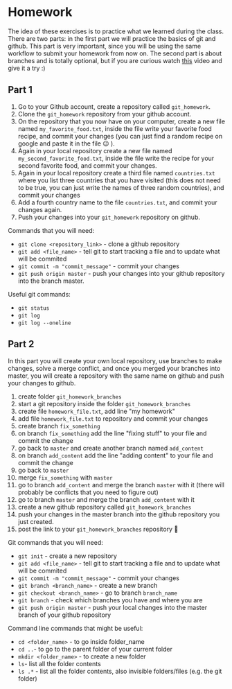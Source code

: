 # Homework

The idea of these exercises is to practice what we learned during the class.
There are two parts: in the first part we will practice the basics of git and github. This part is very important, since you will be using the same workflow to submit your homework from now on. The second part is about branches and is totally optional, but if you are curious watch [this](https://drive.google.com/open?id=1kzCFRmUrNGhTOKfw5Q_57VfMLVOYqOhO) video and give it a try :)

## Part 1

1. Go to your Github account, create a repository called `git_homework`.
2. Clone the `git_homework` repository from your github account.
3. On the repository that you now have on your computer, create a new file named `my_favorite_food.txt`, inside the file write your favorite food recipe, and commit your changes (you can just find a random recipe on google and paste it in the file :wink: ).
4. Again in your local repository create a new file named `my_second_favorite_food.txt`, inside the file write the recipe for your second favorite food, and commit your changes.
5. Again in your local repository create a third file named `countries.txt` where you list three countries that you have visited (this does not need to be true, you can just write the names of three random countries), and commit your changes
6. Add a fourth country name to the file `countries.txt`, and commit your changes again.
7. Push your changes into your `git_homework` repository on github.


Commands that  you will need:
 - `git clone <repository_link>` - clone a github repository
 - `git add <file_name>` - tell git to start tracking a file and to update what will be commited
 - `git commit -m "commit_message"` - commit your changes
 - `git push origin master` - push your changes into your github repository into the branch master.

Useful git commands:
  - `git status`
  - `git log`
  - `git log --oneline`




## Part 2
In this part you will create your own local repository, use branches to make changes, solve a merge conflict, and once you merged your branches into master, you will create a repository with the same name on github and push your changes to github.

1. create folder `git_homework_branches`
2. start a git repository inside the folder `git_homework_branches`
2. create file `homework_file.txt`, add line "my homework"
3. add file `homework_file.txt` to repository and commit your changes
4. create branch `fix_something`
5. on branch `fix_something` add the line "fixing stuff" to your file and commit the change
6. go back to `master` and create another branch named `add_content`
7. on branch `add_content` add the line "adding content" to your file and commit the change
8. go back to `master`
9. merge `fix_something` with `master`
10. go to branch `add_content` and merge the branch `master` with it (there will probably be conflicts that you need to figure out)
11. go to branch `master` and merge the branch `add_content` with it
12. create a new github repository called `git_homework_branches`
13. push your changes in the master branch into the github repository you just created.
14. post the link to your `git_homework_branches` repository :slightly_smiling_face:


Git commands that you will need:
 - `git init` - create a new repository
 - `git add <file_name>` - tell git to start tracking a file and to update what will be commited
 - `git commit -m "commit_message"` - commit your changes
 - `git branch <branch_name>` - create a new branch
 - `git checkout <branch_name>` - go to branch `branch_name`
 - `git branch` - check which branches you have and where you are
 - `git push origin master` - push your local changes into the master branch of your github repository

Command line commands that might be useful:
 - `cd <folder_name>` - to go inside folder_name
 - `cd ..`- to go to the parent folder of your current folder
 - `mkdir <folder_name>` - to create a new folder
 - `ls`- list all the folder contents
 - `ls .*` - list all the folder contents, also invisible folders/files (e.g. the git folder)
